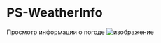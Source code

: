 # PS-WeatherInfo
Просмотр информации о погоде
![изображение](https://github.com/user-attachments/assets/2a55bb0e-8cf5-40eb-8e6e-261aff622e66)
